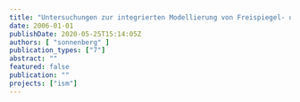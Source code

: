 ```yaml
---
title: "Untersuchungen zur integrierten Modellierung von Freispiegel- und Druckabfluss im Berliner Abwassersystem"
date: 2006-01-01
publishDate: 2020-05-25T15:14:05Z
authors: [ "sonnenberg" ]
publication_types: ["7"]
abstract: ""
featured: false
publication: ""
projects: ["ism"]
---
```


